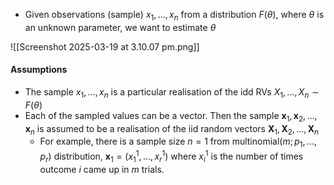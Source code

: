 - Given observations (sample) $x_1,...,x_n$ from a distribution $F(\theta)$, where $\theta$ is an unknown parameter, we want to estimate $\theta$

![[Screenshot 2025-03-19 at 3.10.07 pm.png]]

#### Assumptions
- The sample $x_1,...,x_n$ is a particular realisation of the idd RVs $X_1,...,X_n \sim F(\theta)$
- Each of the sampled values can be a vector. Then the sample $\mathbf{x}_1,\mathbf{x}_2,...,\mathbf{x}_n$ is assumed to be a realisation of the iid random vectors $\mathbf{X}_1,\mathbf{X}_2,...,\mathbf{X}_n$ 
	- For example, there is a sample size $n=1$ from $\text{multinomial}(m;p_1,...,p_r)$ distribution, $\mathbf{x}_1 = (x_1^1,...,x_r^1)$ where $x_i^1$ is the number of times outcome $i$ came up in $m$ trials.

